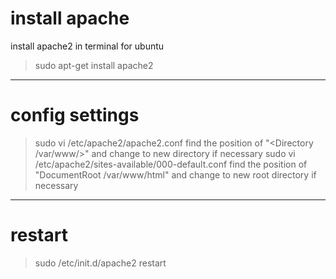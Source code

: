 # install apache

install apache2 in terminal for ubuntu
>sudo apt-get install apache2

***
# config settings

>sudo vi /etc/apache2/apache2.conf
find the position of "<Directory /var/www/>" and change to new directory if necessary
>sudo vi /etc/apache2/sites-available/000-default.conf
find the position of "DocumentRoot /var/www/html" and change to new root directory if necessary

***
# restart

>sudo /etc/init.d/apache2 restart
